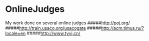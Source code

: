 # OnlineJudges
My work done on several online judges
#####http://poj.org/
#####http://train.usaco.org/usacogate 
#####http://acm.timus.ru/?locale=en 
#####http://www.tyvj.cn/ 
